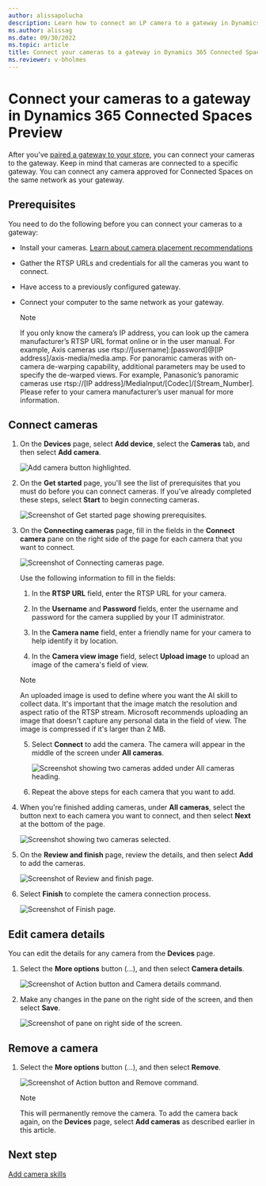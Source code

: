 ```yaml
---
author: alissapolucha
description: Learn how to connect an LP camera to a gateway in Dynamics 365 Connected Spaces Preview
ms.author: alissag
ms.date: 09/30/2022
ms.topic: article
title: Connect your cameras to a gateway in Dynamics 365 Connected Spaces Preview
ms.reviewer: v-bholmes
---
```


# Connect your cameras to a gateway in Dynamics 365 Connected Spaces Preview 

After you've [paired a gateway to your store](ase-connect.md), you can connect your cameras to the gateway. Keep in mind that cameras are connected to a specific gateway. You can connect any camera approved for Connected Spaces on the same network as your gateway.

## Prerequisites

You need to do the following before you can connect your cameras to a gateway:

- Install your cameras. [Learn about camera placement recommendations](camera-placement-recommendations.md) 

- Gather the RTSP URLs and credentials for all the cameras you want to connect.

- Have access to a previously configured gateway.

- Connect your computer to the same network as your gateway.

    > [!NOTE]
    > If you only know the camera’s IP address, you can look up the camera manufacturer’s RTSP URL format online or in the user manual. For example, Axis cameras use rtsp://[username]:[password]@[IP address]/axis-media/media.amp. 
    > For panoramic cameras with on-camera de-warping capability, additional parameters may be used to specify the de-warped views. For example, Panasonic’s panoramic cameras use rtsp://[IP address]/MediaInput/[Codec]/[Stream_Number]. Please refer to your camera manufacturer’s user manual for more information. 

## Connect cameras

1. On the **Devices** page, select **Add device**, select the **Cameras** tab, and then select **Add camera**. 

    ![Add camera button highlighted.](media/add-device-cameras.JPG "Add camera button highlighted")
    
2. On the **Get started** page, you'll see the list of prerequisites that you must do before you can connect cameras. If you've already completed these steps, select **Start** to begin connecting cameras. 

    ![Screenshot of Get started page showing prerequisites.](media/add-camera-prerequisites.jpg "Screenshot of Get started page showing prerequisites")    
 
3. On the **Connecting cameras** page, fill in the fields in the **Connect camera** pane on the right side of the page for each camera that you want to connect.

    ![Screenshot of Connecting cameras page.](media/connecting-cameras-page.jpg "Screenshot of Connecting cameras page")

    Use the following information to fill in the fields:

    1. In the **RTSP URL** field, enter the RTSP URL for your camera.

    2. In the **Username** and **Password** fields, enter the username and password for the camera supplied by your IT administrator.

    3. In the **Camera name** field, enter a friendly name for your camera to help identify it by location. 

    4. In the **Camera view image** field, select **Upload image** to upload an image of the camera's field of view.
    
     > [!NOTE]
     > An uploaded image is used to define where you want the AI skill to collect data. It's important that the image match the resolution and aspect ratio of the RTSP stream. Microsoft recommends uploading an image that doesn't capture any personal data in the field of view. The image is compressed if it's larger than 2 MB.

    5. Select **Connect** to add the camera. The camera will appear in the middle of the screen under **All cameras**. 

       ![Screenshot showing two cameras added under All cameras heading.](media/connect-cameras-pane.JPG "Screenshot showing two cameras added under All cameras heading")

    6. Repeat the above steps for each camera that you want to add.

4. When you're finished adding cameras, under **All cameras**, select the button next to each camera you want to connect, and then select **Next** at the bottom of the page. 

    ![Screenshot showing two cameras selected.](media/selected-camera.jpg "Screenshot showing two cameras selected")
    
5. On the **Review and finish** page, review the details, and then select **Add** to add the cameras.

     ![Screenshot of Review and finish page.](media/cameras-review-finish.jpg "Screenshot of Review and finish page")
     
 6. Select **Finish** to complete the camera connection process.

    ![Screenshot of Finish page.](media/cameras-finish.jpg "Screenshot of Finish page")
    
## Edit camera details

You can edit the details for any camera from the **Devices** page. 

1. Select the **More options** button (...), and then select **Camera details**. 

    ![Screenshot of Action button and Camera details command.](media/camera-details.jpg "Screenshot of Action button and Camera details command")
    
2. Make any changes in the pane on the right side of the screen, and then select **Save**.

     ![Screenshot of pane on right side of the screen.](media/camera-details-edit.jpg "Screenshot of pane on right side of the screen")
     
## Remove a camera

1. Select the **More options** button (...), and then select **Remove**. 

    ![Screenshot of Action button and Remove command.](media/camera-details.jpg "Screenshot of Action button and Remove command")
    
    > [!NOTE]
    > This will permanently remove the camera. To add the camera back again, on the **Devices** page, select **Add cameras** as described earlier in this article. 

## Next step

[Add camera skills](web-app-cameras-add-skills.md)
